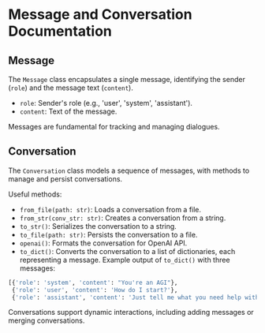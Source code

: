# Message and Conversation Documentation

## Message
The `Message` class encapsulates a single message, identifying the sender (`role`) and the message text (`content`).

- `role`: Sender's role (e.g., 'user', 'system', 'assistant').
- `content`: Text of the message.

Messages are fundamental for tracking and managing dialogues.

## Conversation
The `Conversation` class models a sequence of messages, with methods to manage and persist conversations.

Useful methods:

- `from_file(path: str)`: Loads a conversation from a file.
- `from_str(conv_str: str)`: Creates a conversation from a string.
- `to_str()`: Serializes the conversation to a string.
- `to_file(path: str)`: Persists the conversation to a file.
- `openai()`: Formats the conversation for OpenAI API.
- `to_dict()`: Converts the conversation to a list of dictionaries, each representing a message.
Example output of `to_dict()` with three messages:
```python
[{'role': 'system', 'content': "You're an AGI"},
 {'role': 'user', 'content': 'How do I start?'},
 {'role': 'assistant', 'content': 'Just tell me what you need help with!'}]
```


Conversations support dynamic interactions, including adding messages or merging conversations.
